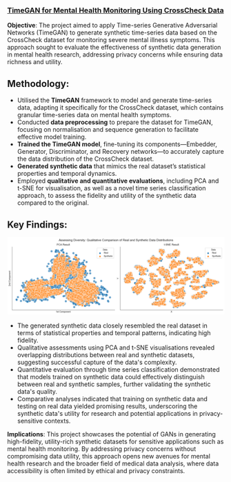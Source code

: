 ### [TimeGAN for Mental Health Monitoring Using CrossCheck Data](https://github.com/telhouni/TimeGAN)

**Objective**: The project aimed to apply Time-series Generative Adversarial Networks (TimeGAN) to generate synthetic time-series data based on the CrossCheck dataset for monitoring severe mental illness symptoms. This approach sought to evaluate the effectiveness of synthetic data generation in mental health research, addressing privacy concerns while ensuring data richness and utility.

**Methodology**:
----------------

*   Utilised the **TimeGAN** framework to model and generate time-series data, adapting it specifically for the CrossCheck dataset, which contains granular time-series data on mental health symptoms.
*   Conducted **data preprocessing** to prepare the dataset for TimeGAN, focusing on normalisation and sequence generation to facilitate effective model training.
*   **Trained the TimeGAN model**, fine-tuning its components—Embedder, Generator, Discriminator, and Recovery networks—to accurately capture the data distribution of the CrossCheck dataset.
*   **Generated synthetic data** that mimics the real dataset’s statistical properties and temporal dynamics.
*   Employed **qualitative and quantitative evaluations**, including PCA and t-SNE for visualisation, as well as a novel time series classification approach, to assess the fidelity and utility of the synthetic data compared to the original.

**Key Findings**:
-----------------

<img src="images/pca_tsne.png?raw=true"/>

*   The generated synthetic data closely resembled the real dataset in terms of statistical properties and temporal patterns, indicating high fidelity.
*   Qualitative assessments using PCA and t-SNE visualisations revealed overlapping distributions between real and synthetic datasets, suggesting successful capture of the data's complexity.
*   Quantitative evaluation through time series classification demonstrated that models trained on synthetic data could effectively distinguish between real and synthetic samples, further validating the synthetic data's quality.
*   Comparative analyses indicated that training on synthetic data and testing on real data yielded promising results, underscoring the synthetic data's utility for research and potential applications in privacy-sensitive contexts.

**Implications**: This project showcases the potential of GANs in generating high-fidelity, utility-rich synthetic datasets for sensitive applications such as mental health monitoring. By addressing privacy concerns without compromising data utility, this approach opens new avenues for mental health research and the broader field of medical data analysis, where data accessibility is often limited by ethical and privacy constraints.

